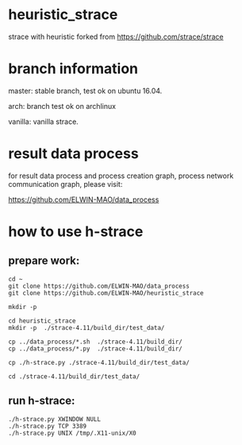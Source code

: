 # heuristic_strace
strace with heuristic
forked from https://github.com/strace/strace

# branch information
 master: stable branch, test ok on ubuntu 16.04.
 
 arch: branch test ok on archlinux
 
 vanilla: vanilla strace.

# result data process
 for result data process and process creation graph, process network communication graph, please visit:
 
 https://github.com/ELWIN-MAO/data_process
 
 
# how to use h-strace 
## prepare work:
```
cd ~
git clone https://github.com/ELWIN-MAO/data_process
git clone https://github.com/ELWIN-MAO/heuristic_strace

mkdir -p 

cd heuristic_strace
mkdir -p  ./strace-4.11/build_dir/test_data/

cp ../data_process/*.sh  ./strace-4.11/build_dir/
cp ../data_process/*.py  ./strace-4.11/build_dir/

cp ./h-strace.py ./strace-4.11/build_dir/test_data/

cd ./strace-4.11/build_dir/test_data/
```
## run h-strace:
```
./h-strace.py XWINDOW NULL
./h-strace.py TCP 3389
./h-strace.py UNIX /tmp/.X11-unix/X0
```
 
